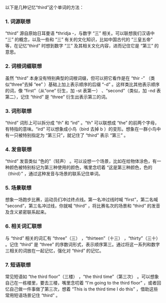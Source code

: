 以下是几种记忆“third”这个单词的方法：

### 1. 词源联想
“third” 源自原始日耳曼语 *thridja -，与数字 “三” 相关。可以联想我们汉语中 “三” 的概念，以及一些和 “三” 有关的文化知识，比如中国古代的 “三皇五帝” 等，在记忆“third” 时想到数字 “三” 及其相关文化内容，进而记住它是 “第三” 的意思。

### 2. 词根词缀联想
虽然 “third” 本身没有特别典型的词根词缀，但可以把它看作是在 “thir -” （类似“three”去掉 “ee” ）基础上加上表示顺序的后缀 “-d” 。这样类比其他表示顺序的词，像 “first”（从“one” 衍生，加 -st 表第一） 、“second”（类似，加 -nd 表第二），记住 “third” 是 “three” 衍生出表示第三的词。

### 3. 词形联想
“third” 词形上可以拆分成 “th” 和 “ird” 。“th” 可以联想成 “the” 的前两个字母，有特指的意味。“ird” 可以想象成小鸟（bird 去掉 b ）的变形。想象在一群小鸟中有一只被特别指定为 “第三只”，就记住了 “third” 表示 “第三” 。

### 4. 发音联想
“third” 发音类似 “色的”（轻声） 。可以设想一个场景，比如在给物体涂色，有一种颜色被特别标记为第三种使用的颜色，嘴里念叨着 “这是第三种颜色，色的（third）” ，通过这种发音与场景的联系记住单词。

### 5. 场景联想
想象一场跑步比赛，运动员们冲过终点线。第一名冲过线时喊 “first”，第二名喊 “second”，第三名冲过线，你就喊 “third” ，将比赛名次的场景和 “third” 的发音及含义紧密联系起来。

### 6. 相关词汇联想
与 “third” 相关的词汇有 “three”（三） ，“thirteen”（十三） ，“thirty”（三十） 。记住 “third” 是 “three” 的序数词形式，表示顺序第三。通过将这一系列和数字三相关的词放在一起记忆，强化对 “third” 的记忆。

### 7. 短语联想
常见短语如 “the third floor”（三楼） ，“the third time”（第三次） 。可以想象自己在一栋楼里，要去三楼，嘴里念叨着 “I'm going to the third floor” ，或者回忆自己做一件事做了第三次，想着 “This is the third time I do this” ，借助这些常用短语场景记住 “third” 。 